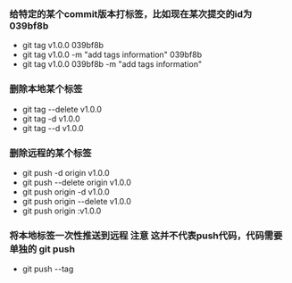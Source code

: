 ### 给特定的某个commit版本打标签，比如现在某次提交的id为 039bf8b
- git tag v1.0.0 039bf8b
- git tag v1.0.0 -m "add tags information" 039bf8b
- git tag v1.0.0 039bf8b -m "add tags information"
### 删除本地某个标签
- git tag --delete v1.0.0
- git tag -d v1.0.0
- git tag --d v1.0.0

### 删除远程的某个标签
- git push -d origin v1.0.0
- git push --delete origin v1.0.0
- git push origin -d v1.0.0
- git push origin --delete v1.0.0
- git push origin :v1.0.0
### 将本地标签一次性推送到远程 注意 这并不代表push代码，代码需要单独的 git push
- git push --tag